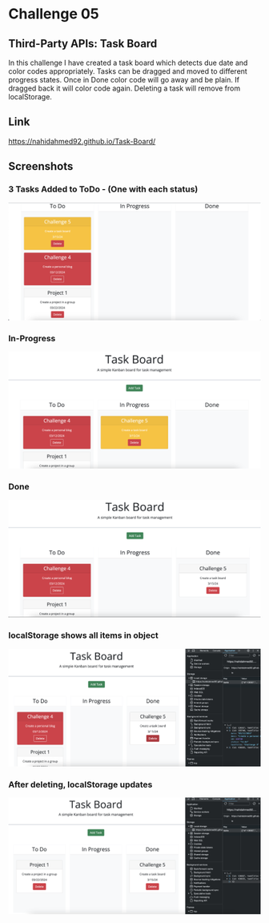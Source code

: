 # Challenge 05

## Third-Party APIs: Task Board

In this challenge I have created a task board which detects due date and color codes appropriately. Tasks can be dragged and moved to different progress states. Once in Done color code will go away and be plain. If dragged back it will color code again. Deleting a task will remove from localStorage.

## Link

https://nahidahmed92.github.io/Task-Board/

## Screenshots

### 3 Tasks Added to ToDo - (One with each status)

![[Screenshot of Github Live Page]](assets/images/main.png)

### In-Progress

![[Screenshot of Github Live Page]](assets/images/in-progress.png)

### Done

![[Screenshot of Github Live Page]](assets/images/done.png)

### localStorage shows all items in object

![[Screenshot of Github Live Page]](assets/images/prior-to-delete.png)

### After deleting, localStorage updates

![[Screenshot of Github Live Page]](assets/images/after-delete.png)
